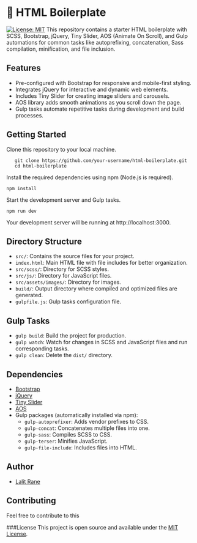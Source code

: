 # :rocket: HTML Boilerplate

[![License: MIT](https://img.shields.io/badge/License-MIT-blue.svg)](https://opensource.org/licenses/MIT)
This repository contains a starter HTML boilerplate with SCSS, Bootstrap, jQuery, Tiny Slider, AOS (Animate On Scroll), and Gulp automations for common tasks like autoprefixing, concatenation, Sass compilation, minification, and file inclusion.

## Features

- Pre-configured with Bootstrap for responsive and mobile-first styling.
- Integrates jQuery for interactive and dynamic web elements.
- Includes Tiny Slider for creating image sliders and carousels.
- AOS library adds smooth animations as you scroll down the page.
- Gulp tasks automate repetitive tasks during development and build processes.

## Getting Started

Clone this repository to your local machine.

```
   git clone https://github.com/your-username/html-boilerplate.git
   cd html-boilerplate
```

Install the required dependencies using npm (Node.js is required).

```
npm install
```

Start the development server and Gulp tasks.

```
npm run dev
```

Your development server will be running at http://localhost:3000.

## Directory Structure

- `src/`: Contains the source files for your project.
- `index.html`: Main HTML file with file includes for better organization.
- `src/scss/`: Directory for SCSS styles.
- `src/js/`: Directory for JavaScript files.
- `src/assets/images/`: Directory for images.
- `build/`: Output directory where compiled and optimized files are generated.
- `gulpfile.js`: Gulp tasks configuration file.

## Gulp Tasks

- `gulp build`: Build the project for production.
- `gulp watch`: Watch for changes in SCSS and JavaScript files and run corresponding tasks.
- `gulp clean`: Delete the `dist/` directory.

## Dependencies

- [Bootstrap](https://getbootstrap.com/docs/5.2/getting-started/introduction/)
- [jQuery](https://jquery.com/)
- [Tiny Slider](https://github.com/ganlanyuan/tiny-slider)
- [AOS](https://michalsnik.github.io/aos/)
- Gulp packages (automatically installed via npm):
  - `gulp-autoprefixer`: Adds vendor prefixes to CSS.
  - `gulp-concat`: Concatenates multiple files into one.
  - `gulp-sass`: Compiles SCSS to CSS.
  - `gulp-terser`: Minifies JavaScript.
  - `gulp-file-include`: Includes files into HTML.

## Author

- [Lalit Rane](https://lalitrane.dev)

## Contributing

Feel free to contribute to this

###License
This project is open source and available under the [MIT License](LICENSE).
